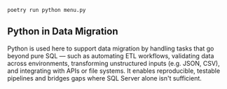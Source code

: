 `poetry run python menu.py`

## Python in Data Migration

Python is used here to support data migration by handling tasks that go beyond pure SQL — such as automating ETL workflows, validating data across environments, transforming unstructured inputs (e.g. JSON, CSV), and integrating with APIs or file systems. It enables reproducible, testable pipelines and bridges gaps where SQL Server alone isn't sufficient.

